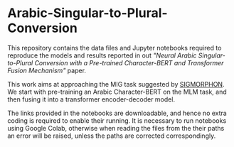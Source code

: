 # Arabic-Singular-to-Plural-Conversion

This repository contains the data files and Jupyter notebooks required to reproduce the models and results reported in out *"Neural Arabic Singular-to-Plural Conversion with a Pre-trained Character-BERT and Transformer Fusion Mechanism"* paper.

This work aims at approaching the MIG task suggested by [SIGMORPHON](https://github.com/sigmorphon/2022InflectionST/blob/main/part2/README.md). We start with pre-training an Arabic Character-BERT on the MLM task, and then fusing it into a transformer encoder-decoder model.

The links provided in the notebooks are downloadable, and hence no extra coding is required to enable their running. It is necessary to run notebooks using Google Colab, otherwise when reading the files from the their paths an error will be raised, unless the paths are corrected correspondingly.
